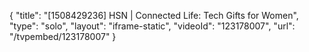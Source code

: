 {
    "title": "[1508429236] HSN | Connected Life: Tech Gifts for Women",
    "type": "solo",
    "layout": "iframe-static",
    "videoId": "123178007",
    "url": "\/tvpembed\/123178007"
}